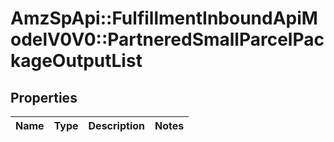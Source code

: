 # AmzSpApi::FulfillmentInboundApiModelV0V0::PartneredSmallParcelPackageOutputList

## Properties
Name | Type | Description | Notes
------------ | ------------- | ------------- | -------------


